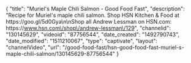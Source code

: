 {
    "title": "Muriel's Maple Chili Salmon - Good Food Fast",
    "description": "Recipe for Muriel's maple chili salmon. Shop HSN Kitchen & Food at https:\/\/goo.gl\/5d0Gya\n\nShop all Andrew Lessman on HSN.com: https:\/\/www.hsn.com\/shop\/andrew-lessman\/129",
    "channelid": "130145629",
    "videoid": "87756544",
    "date_created": "1492790743",
    "date_modified": "1511210067",
    "type": "captivate",
    "layout": "channelVideo",
    "url": "\/good-food-fast\/hsn-good-food-fast-muriel-s-maple-chili-salmon\/130145629-87756544"
}